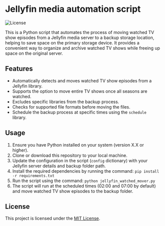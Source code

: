 # Jellyfin media automation script

![License](https://img.shields.io/badge/license-MIT-blue.svg)

This is a Python script that automates the process of moving watched TV show episodes from a Jellyfin media server to a backup storage location, helping to save space on the primary storage device. It provides a convenient way to organize and archive watched TV shows while freeing up space on the original server.

## Features

- Automatically detects and moves watched TV show episodes from a Jellyfin library.
- Supports the option to move entire TV shows once all seasons are watched.
- Excludes specific libraries from the backup process.
- Checks for supported file formats before moving the files.
- Schedule the backup process at specific times using the `schedule` library.

## Usage

1. Ensure you have Python installed on your system (version X.X or higher).
2. Clone or download this repository to your local machine.
3. Update the configuration in the script (`config` dictionary) with your Jellyfin server details and backup folder path.
4. Install the required dependencies by running the command: `pip install -r requirements.txt`
5. Run the script using the command: `python jellyfin_watched_mover.py`
6. The script will run at the scheduled times (02:00 and 07:00 by default) and move watched TV show episodes to the backup folder.

## License

This project is licensed under the [MIT License](LICENSE).
